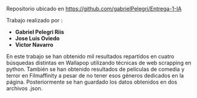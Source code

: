 Repositorio ubicado en https://github.com/gabrielPelegri/Entrega-1-IA


Trabajo realizado por :

- **Gabriel Pelegri Riis**
- **Jose Luis Oviedo**
- **Victor Navarro**

En este trabajo se han obtenido mil resultados repartidos en cuatro búsquedas distintas en Wallapop utilizando técnicas de web scrapping en python.
También se han obtenido resultados de películas de comedia y terror en Filmaffinity a pesar de no tener esos géneros dedicados en la página.
Posteriormente se han guardado los datos obtenidos en dos archivos .json.
